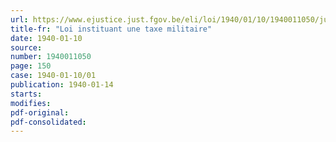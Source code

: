 ```yaml
---
url: https://www.ejustice.just.fgov.be/eli/loi/1940/01/10/1940011050/justel
title-fr: "Loi instituant une taxe militaire"
date: 1940-01-10
source:
number: 1940011050
page: 150
case: 1940-01-10/01
publication: 1940-01-14
starts:
modifies:
pdf-original:
pdf-consolidated:
---
```


